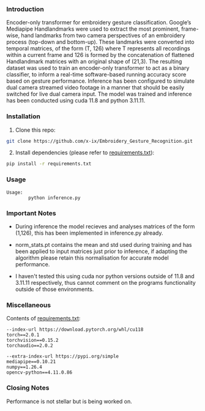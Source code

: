 ### Introduction

Encoder-only transformer for embroidery gesture classification. Google’s Mediapipe Handlandmarks were used to extract the most prominent, frame-wise, hand landmarks from two camera perspectives of an embroidery process (top-down and bottom-up). These landmarks were converted into temporal matrices, of the form (T, 126) where T represents all recordings within a current frame and 126 is formed by the concatenation of flattened Handlandmark matrices with an original shape of (21,3). The resulting dataset was used to train an encoder-only transformer to act as a binary classifier, to inform a real-time software-based running accuracy score based on gesture performance. Inference has been configured to simulate dual camera streamed video footage in a manner that should be easily switched for live dual camera input. The model was trained and inference has been conducted using cuda 11.8 and python 3.11.11.


### Installation

1. Clone this repo:
```bash
git clone https://github.com/x-ix/Embroidery_Gesture_Recognition.git
```
2. Install dependencies (please refer to [requirements.txt](requirements.txt)):
```bash
pip install -r requirements.txt
```

### Usage
```
Usage:
        python inference.py

```


### Important Notes

- During inference the model recieves and analyses matrices of the form (1,126), this has been implemented in inference.py already.

- norm_stats.pt contains the mean and std used during training and has been applied to input matrices just prior to inference, if adapting the algorithm please retain this normalisation for accurate model performance.

- I haven't tested this using cuda nor python versions outside of 11.8 and 3.11.11 respectively, thus cannot comment on the programs functionality outside of those environments.



### Miscellaneous
Contents of [requirements.txt](requirements.txt):
```
--index-url https://download.pytorch.org/whl/cu118
torch==2.0.1 
torchvision==0.15.2
torchaudio==2.0.2

--extra-index-url https://pypi.org/simple
mediapipe==0.10.21
numpy==1.26.4
opencv-python==4.11.0.86
```


### Closing Notes
Performance is not stellar but is being worked on.
